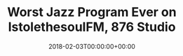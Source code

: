 ---
templateKey: event
guid: 08998f97-6eab-11ea-99c5-002590d1d1b0
date: 2018-02-03T00:00:00+00:00
eventTime: 12am
title: Worst Jazz Program Ever on IstolethesoulFM, 876 Studio
artist: Worst Jazz Program Ever on IstolethesoulFM
city: Toronto
venue: 876 Studio
group: The Worst Pop Band Ever
---